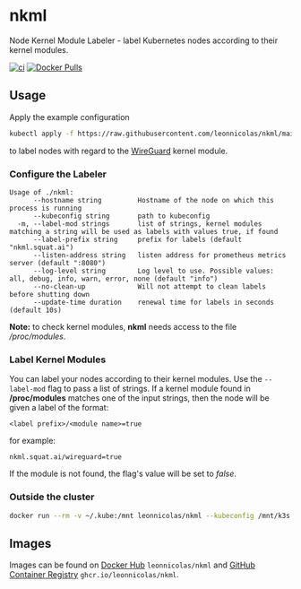 # nkml

Node Kernel Module Labeler - label Kubernetes nodes according to their kernel modules.

[![ci](https://github.com/leonnicolas/nkml/actions/workflows/push.yaml/badge.svg)](https://github.com/leonnicolas/nkml/actions/workflows/push.yaml)
[![Docker Pulls](https://img.shields.io/docker/pulls/leonnicolas/nkml?color=blue)](https://hub.docker.com/r/leonnicolas/nkml)

## Usage

Apply the example configuration
```bash
kubectl apply -f https://raw.githubusercontent.com/leonnicolas/nkml/main/example.yaml
```
to label nodes with regard to the [WireGuard](https://www.wireguard.com/) kernel module.

### Configure the Labeler
```
Usage of ./nkml:
      --hostname string         Hostname of the node on which this process is running
      --kubeconfig string       path to kubeconfig
  -m, --label-mod strings       list of strings, kernel modules matching a string will be used as labels with values true, if found
      --label-prefix string     prefix for labels (default "nkml.squat.ai")
      --listen-address string   listen address for prometheus metrics server (default ":8080")
      --log-level string        Log level to use. Possible values: all, debug, info, warn, error, none (default "info")
      --no-clean-up             Will not attempt to clean labels before shutting down
      --update-time duration    renewal time for labels in seconds (default 10s)
```

__Note:__ to check kernel modules, __nkml__ needs access to the file _/proc/modules_.

### Label Kernel Modules
You can label your nodes according to their kernel modules.
Use the `--label-mod` flag to pass a list of strings.
If a kernel module found in __/proc/modules__ matches one of the input strings, then the node will be given a label of the format:
```	
<label prefix>/<module name>=true	
```	
for example:	
```	
nkml.squat.ai/wireguard=true	
```	
If the module is not found, the flag's value will be set to _false_.
 
### Outside the cluster

```bash
docker run --rm -v ~/.kube:/mnt leonnicolas/nkml --kubeconfig /mnt/k3s.yaml --label-mod="wireguard,fantasy" --hostname example_host
```

## Images

Images can be found on [Docker Hub](https://hub.docker.com/r/leonnicolas/nkml) `leonnicolas/nkml` and [GitHub Container Registry](https://ghcr.io) `ghcr.io/leonnicolas/nkml`.
